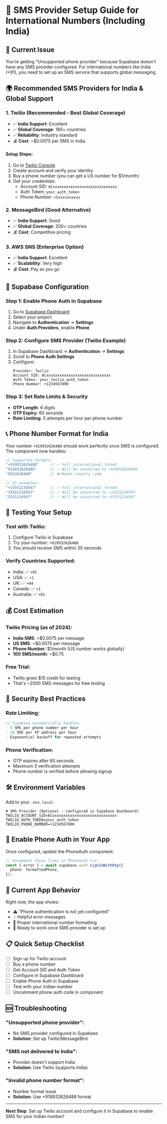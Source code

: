 # 📱 SMS Provider Setup Guide for International Numbers (Including India)

## 🚨 Current Issue
You're getting "Unsupported phone provider" because Supabase doesn't have any SMS provider configured. For international numbers like India (+91), you need to set up an SMS service that supports global messaging.

## 🌍 Recommended SMS Providers for India & Global Support

### 1. **Twilio** (Recommended - Best Global Coverage)
- ✅ **India Support**: Excellent
- ✅ **Global Coverage**: 180+ countries
- ✅ **Reliability**: Industry standard
- 💰 **Cost**: ~$0.0075 per SMS in India

#### Setup Steps:
1. Go to [Twilio Console](https://console.twilio.com/)
2. Create account and verify your identity
3. Buy a phone number (you can get a US number for $1/month)
4. Get your credentials:
   - Account SID: `ACxxxxxxxxxxxxxxxxxxxxxxxxxxxxx`
   - Auth Token: `your_auth_token`
   - Phone Number: `+1xxxxxxxxxx`

### 2. **MessageBird** (Good Alternative)
- ✅ **India Support**: Good
- ✅ **Global Coverage**: 200+ countries
- 💰 **Cost**: Competitive pricing

### 3. **AWS SNS** (Enterprise Option)
- ✅ **India Support**: Excellent
- ✅ **Scalability**: Very high
- 💰 **Cost**: Pay as you go

## 🔧 Supabase Configuration

### Step 1: Enable Phone Auth in Supabase
1. Go to [Supabase Dashboard](https://supabase.com/dashboard)
2. Select your project
3. Navigate to **Authentication** → **Settings**
4. Under **Auth Providers**, enable **Phone**

### Step 2: Configure SMS Provider (Twilio Example)
1. In Supabase Dashboard → **Authentication** → **Settings**
2. Scroll to **Phone Auth Settings**
3. Configure:
   ```
   Provider: Twilio
   Account SID: ACxxxxxxxxxxxxxxxxxxxxxxxxxxxxx
   Auth Token: your_twilio_auth_token
   Phone Number: +1234567890
   ```

### Step 3: Set Rate Limits & Security
- **OTP Length**: 6 digits
- **OTP Expiry**: 60 seconds
- **Rate Limiting**: 5 attempts per hour per phone number

## 📞 Phone Number Format for India

Your number `+919932626488` should work perfectly once SMS is configured. The component now handles:

```typescript
// Supported formats:
"+919932626488"     // ✅ Full international format
"919932626488"      // ✅ Will be converted to +919932626488
"9932626488"        // ❌ Needs country code

// US examples:
"+15551234567"      // ✅ Full international format
"15551234567"       // ✅ Will be converted to +15551234567
"5551234567"        // ✅ Will be converted to +15551234567
```

## 🧪 Testing Your Setup

### Test with Twilio:
1. Configure Twilio in Supabase
2. Try your number: `+919932626488`
3. You should receive SMS within 30 seconds

### Verify Countries Supported:
- India: ✅ `+91`
- USA: ✅ `+1`
- UK: ✅ `+44`
- Canada: ✅ `+1`
- Australia: ✅ `+61`

## 💰 Cost Estimation

### Twilio Pricing (as of 2024):
- **India SMS**: ~$0.0075 per message
- **US SMS**: ~$0.0075 per message
- **Phone Number**: $1/month (US number works globally)
- **100 SMS/month**: ~$0.75

### Free Trial:
- Twilio gives $15 credit for testing
- That's ~2000 SMS messages for free testing

## 🔐 Security Best Practices

### Rate Limiting:
```javascript
// Supabase automatically handles:
- 5 SMS per phone number per hour
- 10 SMS per IP address per hour
- Exponential backoff for repeated attempts
```

### Phone Verification:
- OTP expires after 60 seconds
- Maximum 3 verification attempts
- Phone number is verified before allowing signup

## 🛠️ Environment Variables

Add to your `.env.local`:
```env
# SMS Provider (Optional - configured in Supabase Dashboard)
TWILIO_ACCOUNT_SID=ACxxxxxxxxxxxxxxxxxxxxxxxxxxxxx
TWILIO_AUTH_TOKEN=your_auth_token
TWILIO_PHONE_NUMBER=+1234567890
```

## 🚀 Enable Phone Auth in Your App

Once configured, update the PhoneAuth component:

```typescript
// Uncomment these lines in PhoneAuth.tsx:
const { error } = await supabase.auth.signInWithOtp({
  phone: formattedPhone,
});
```

## 🔄 Current App Behavior

Right now, the app shows:
- ⚠️ "Phone authentication is not yet configured"
- 💡 Helpful error messages
- 📱 Proper international number formatting
- 🔄 Ready to work once SMS provider is set up

## 📋 Quick Setup Checklist

- [ ] Sign up for Twilio account
- [ ] Buy a phone number
- [ ] Get Account SID and Auth Token
- [ ] Configure in Supabase Dashboard
- [ ] Enable Phone Auth in Supabase
- [ ] Test with your Indian number
- [ ] Uncomment phone auth code in component

## 🆘 Troubleshooting

### "Unsupported phone provider":
- No SMS provider configured in Supabase
- **Solution**: Set up Twilio/MessageBird

### "SMS not delivered to India":
- Provider doesn't support India
- **Solution**: Use Twilio (supports India)

### "Invalid phone number format":
- Number format issue
- **Solution**: Use +919932626488 format

---

**Next Step**: Set up Twilio account and configure it in Supabase to enable SMS for your Indian number!
